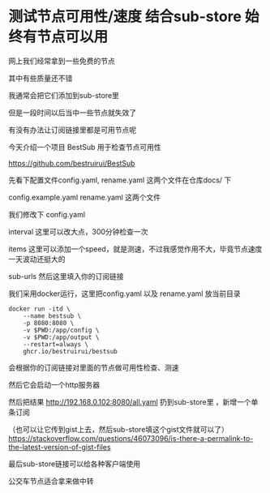 # 测试节点可用性/速度 结合sub-store 始终有节点可以用

网上我们经常拿到一些免费的节点

其中有些质量还不错

我通常会把它们添加到sub-store里

但是一段时间以后当中一些节点就失效了

有没有办法让订阅链接里都是可用节点呢

今天介绍一个项目 BestSub 用于检查节点可用性

https://github.com/bestruirui/BestSub

先看下配置文件config.yaml, rename.yaml 这两个文件在仓库docs/ 下

config.example.yaml rename.yaml 这两个文件

我们修改下 config.yaml

interval 这里可以改大点，300分钟检查一次

items 这里可以添加一个speed，就是测速，不过我感觉作用不大，毕竟节点速度一天波动还挺大的

sub-urls 然后这里填入你的订阅链接

我们采用docker运行，这里把config.yaml 以及 rename.yaml 放当前目录

```
docker run -itd \
    --name bestsub \
    -p 8080:8080 \
    -v $PWD:/app/config \
    -v $PWD:/app/output \
    --restart=always \
    ghcr.io/bestruirui/bestsub
```

会根据你的订阅链接对里面的节点做可用性检查、测速

然后它会启动一个http服务器

然后把结果 http://192.168.0.102:8080/all.yaml 扔到sub-store里 ，新增一个单条订阅

（也可以让它传到gist上去，然后sub-store填这个gist文件就可以了）
https://stackoverflow.com/questions/46073096/is-there-a-permalink-to-the-latest-version-of-gist-files

最后sub-store链接可以给各种客户端使用

公交车节点适合拿来做中转
